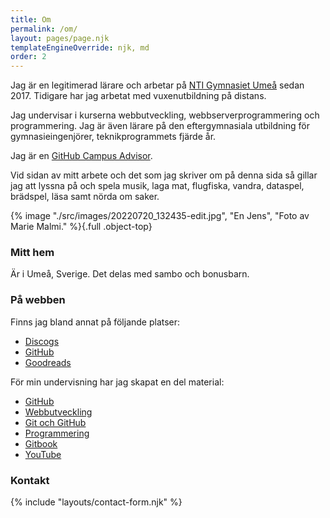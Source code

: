 ```yaml
---
title: Om
permalink: /om/
layout: pages/page.njk
templateEngineOverride: njk, md
order: 2
---
```



Jag är en legitimerad lärare och arbetar på [NTI Gymnasiet Umeå](https://www.ntigymnasiet.se/umea/) sedan 2017. Tidigare har jag arbetat med vuxenutbildning på distans.

Jag undervisar i kurserna webbutveckling, webbserverprogrammering och programmering. Jag är även lärare på den eftergymnasiala utbildning för gymnasieingenjörer, teknikprogrammets fjärde år.

Jag är en [GitHub Campus Advisor](https://education.github.com/teachers/advisors).

Vid sidan av mitt arbete och det som jag skriver om på denna sida så gillar jag att lyssna på och spela musik, laga mat, flugfiska, vandra, dataspel, brädspel, läsa samt nörda om saker.

{% image "./src/images/20220720_132435-edit.jpg", "En Jens", "Foto av Marie Malmi." %}{.full .object-top}

### Mitt hem

Är i Umeå, Sverige. Det delas med sambo och bonusbarn.

### På webben

Finns jag bland annat på följande platser:

-   [Discogs](https://www.discogs.com/user/zvorak/collection)
-   [GitHub](https://github.com/jensadev)
-   [Goodreads](https://www.goodreads.com/user/show/16975751-jens)

För min undervisning har jag skapat en del material:

-   [GitHub](https://github.com/jensadev)
-   [Webbutveckling](https://webbutveckling.jensa.dev/)
-   [Git och GitHub](https://git.jensa.dev/)
-   [Programmering](https://programmering.jensa.dev/)
-   [Gitbook](https://jens-andreasson.gitbook.io/)
-   [YouTube](https://www.youtube.com/channel/UCTqbOlkdA_9q-agUM0Hh9Ag)

### Kontakt

{% include "layouts/contact-form.njk" %}